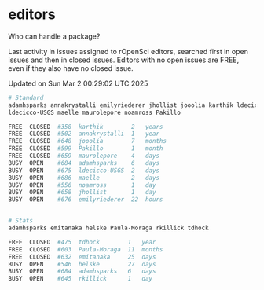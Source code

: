 # editors

Who can handle a package?

Last activity in issues assigned to rOpenSci editors, searched first in open
issues and then in closed issues. Editors with no open issues are FREE, even if
they also have no closed issue.


Updated on Sun Mar 2 00:29:02 UTC 2025

```bash
# Standard
adamhsparks annakrystalli emilyriederer jhollist jooolia karthik ldecicco
ldecicco-USGS maelle maurolepore noamross Pakillo

FREE  CLOSED  #358  karthik        2   years
FREE  CLOSED  #502  annakrystalli  1   year
FREE  CLOSED  #648  jooolia        7   months
FREE  CLOSED  #599  Pakillo        1   month
FREE  CLOSED  #659  maurolepore    4   days
BUSY  OPEN    #684  adamhsparks    6   days
BUSY  OPEN    #675  ldecicco-USGS  2   days
BUSY  OPEN    #686  maelle         2   days
BUSY  OPEN    #556  noamross       1   day
BUSY  OPEN    #658  jhollist       1   day
BUSY  OPEN    #676  emilyriederer  22  hours


# Stats
adamhsparks emitanaka helske Paula-Moraga rkillick tdhock

FREE  CLOSED  #475  tdhock        1   year
FREE  CLOSED  #603  Paula-Moraga  11  months
FREE  CLOSED  #632  emitanaka     25  days
BUSY  OPEN    #546  helske        27  days
BUSY  OPEN    #684  adamhsparks   6   days
BUSY  OPEN    #645  rkillick      1   day
```

